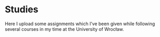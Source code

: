 # Studies
Here I upload some assignments which I've been given while following several courses in my time at the University of Wrocław.
